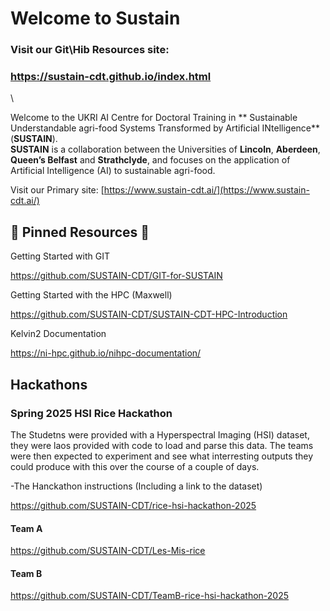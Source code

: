 # Welcome to Sustain

### Visit our Git\Hib Resources site:
### https://sustain-cdt.github.io/index.html
\


Welcome to the UKRI AI Centre for Doctoral Training in ** Sustainable Understandable agri-food Systems Transformed by Artificial INtelligence** (**SUSTAIN**).
\
**SUSTAIN** is a collaboration between the Universities of **Lincoln**, **Aberdeen**, **Queen’s Belfast** and **Strathclyde**, and focuses on the application of Artificial Intelligence (AI) to sustainable agri-food.

Visit our Primary site: [https://www.sustain-cdt.ai/](https://www.sustain-cdt.ai/)



## 📌 Pinned Resources 📌

Getting Started with GIT

https://github.com/SUSTAIN-CDT/GIT-for-SUSTAIN

Getting Started with the HPC (Maxwell)

https://github.com/SUSTAIN-CDT/SUSTAIN-CDT-HPC-Introduction

Kelvin2 Documentation

https://ni-hpc.github.io/nihpc-documentation/

## Hackathons

### Spring 2025 HSI Rice Hackathon
The Studetns were provided with a Hyperspectral Imaging (HSI) dataset, they were laos provided with code to load and parse this data.
The teams were then expected to experiment and see what interresting outputs they could produce with this over the course of a couple of days.

-The Hanckathon instructions (Including a link to the dataset)

https://github.com/SUSTAIN-CDT/rice-hsi-hackathon-2025



#### Team A
https://github.com/SUSTAIN-CDT/Les-Mis-rice

#### Team B
https://github.com/SUSTAIN-CDT/TeamB-rice-hsi-hackathon-2025
